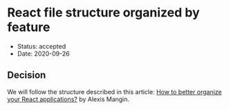 # React file structure organized by feature

- Status: accepted
- Date: 2020-09-26

## Decision

We will follow the structure described in this article: [How to better organize your React applications?](https://medium.com/@alexmngn/how-to-better-organize-your-react-applications-2fd3ea1920f1) by Alexis Mangin.
